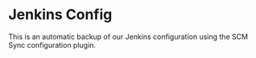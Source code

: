 # Jenkins Config

This is an automatic backup of our Jenkins configuration using the SCM Sync
configuration plugin.

